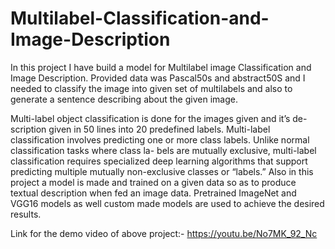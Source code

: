 # Multilabel-Classification-and-Image-Description

In this project I have build a model for Multilabel image Classification and Image Description. Provided data was Pascal50s and abstract50S and
I needed to classify the image into given set of multilabels and also to generate a
sentence describing about the given image.

Multi-label object classification is done for the images given and it’s de-
scription given in 50 lines into 20 predefined labels. Multi-label classification involves
predicting one or more class labels. Unlike normal classification tasks where class la-
bels are mutually exclusive, multi-label classification requires specialized deep learning
algorithms that support predicting multiple mutually non-exclusive classes or “labels.”
Also in this project a model is made and trained on a given data so as to produce
textual description when fed an image data. Pretrained ImageNet and VGG16 models
as well custom made models are used to achieve the desired results.

Link for the demo video of above project:-
https://youtu.be/No7MK_92_Nc
